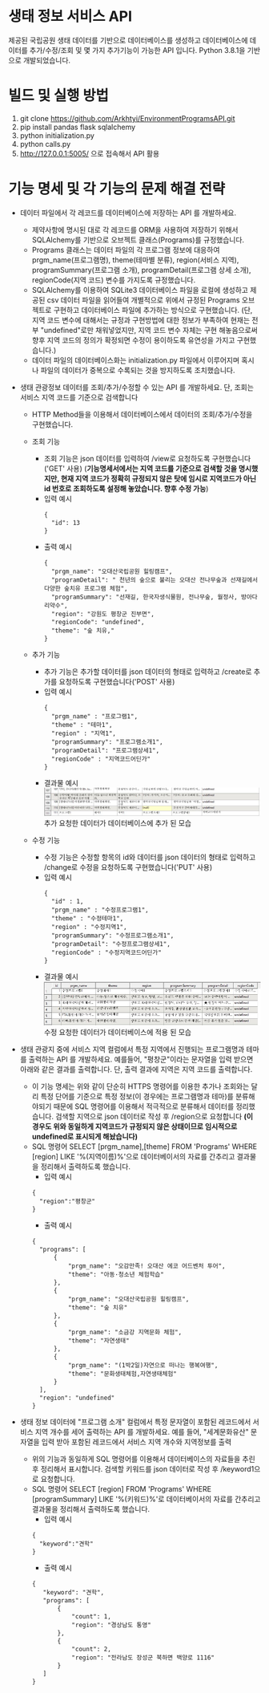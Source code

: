 # 생태 정보 서비스 API

제공된 국립공원 생태 데이터를 기반으로 데이터베이스를 생성하고 데이터베이스에 데이터를 추가/수정/조회 및 몇 가지 추가기능이 가능한 API 입니다. Python 3.8.1을 기반으로 개발되었습니다.


# 빌드 및 실행 방법

1. git clone https://github.com/Arkhtyi/EnvironmentProgramsAPI.git
2. pip install pandas flask sqlalchemy
3. python initialization.py
4. python calls.py
5. http://127.0.0.1:5005/ 으로 접속해서 API 활용


# 기능 명세 및 각 기능의 문제 해결 전략

* 데이터 파일에서 각 레코드를 데이터베이스에 저장하는 API 를 개발하세요.
  * 제약사항에 명시된 대로 각 레코드를 ORM을 사용하여 저장하기 위해서 SQLAlchemy를 기반으로 오브젝트 클래스(Programs)를 규정했습니다.
  * Programs 클래스는 데이터 파일의 각 프로그램 정보에 대응하여 prgm_name(프로그램명), theme(테마별 분류), region(서비스 지역), programSummary(프로그램 소개), programDetail(프로그램 상세 소개), regionCode(지역 코드) 변수를 가지도록 규정했습니다. 
  * SQLAlchemy를 이용하여 SQLite3 데이터베이스 파일을 로컬에 생성하고 제공된 csv 데이터 파일을 읽어들여 개별적으로 위에서 규정된 Programs 오브젝트로 구현하고 데이터베이스 파일에 추가하는 방식으로 구현했습니다. (단, 지역 코드 변수에 대해서는 규정과 구현방법에 대한 정보가 부족하여 현재는 전부 "undefined"로만 채워넣었지만, 지역 코드 변수 자체는 구현 해놓음으로써 향후 지역 코드의 정의가 확정되면 수정이 용이하도록 유연성을 가지고 구현했습니다.)
  * 데이터 파일의 데이터베이스화는 initialization.py 파일에서 이루어지며 혹시나 파일의 데이터가 중복으로 수록되는 것을 방지하도록 조치했습니다.
  
* 생태 관광정보 데이터를 조회/추가/수정할 수 있는 API 를 개발하세요. 단, 조회는 서비스 지역 코드를 기준으로 검색합니다
  * HTTP Method들을 이용해서 데이터베이스에서 데이터의 조회/추가/수정을 구현했습니다.
  * 조회 기능
    * 조회 기능은 json 데이터를 입력하여 /view로 요청하도록 구현했습니다 ('GET' 사용) (__기능명세서에서는 지역 코드를 기준으로 검색할 것을 명시했지만, 현재 지역 코드가 정확히 규정되지 않은 탓에 임시로 지역코드가 아닌 id 번호로 조회하도록 설정해 놓았습니다. 향후 수정 가능__)
     * 입력 예시 
        ```
        {
          "id": 13
        }
        ```
     * 출력 예시  
        ```
        {
          "prgm_name": "오대산국립공원 힐링캠프",
          "programDetail": " 천년의 숲으로 불리는 오대산 전나무숲과 선재길에서 다양한 숲치유 프로그램 체험",
          "programSummary": "선재길, 한국자생식물원, 전나무숲, 월정사, 방아다리약수",
          "region": "강원도 평창군 진부면",
          "regionCode": "undefined",
          "theme": "숲 치유,"
        }
        ```
  
  * 추가 기능
    * 추가 기능은 추가할 데이터를 json 데이터의 형태로 입력하고 /create로 추가를 요청하도록 구현했습니다('POST' 사용)   
     * 입력 예시
        ```
        {
          "prgm_name" : "프로그램1",
          "theme" : "테마1",
          "region" : "지역1",
          "programSummary": "프로그램소개1",
          "programDetail": "프로그램상세1",
          "regionCode" : "지역코드어딘가"
        }
        ```
     * 결과물 예시  
       ![alt text](https://github.com/Arkhtyi/EnvironmentProgramsAPI/blob/master/Readme%20Images/postResult.JPG)
       추가 요청한 데이터가 데이터베이스에 추가 된 모습
       
  * 수정 기능
    * 수정 기능은 수정할 항목의 id와 데이터를 json 데이터의 형태로 입력하고 /change로 수정을 요청하도록 구현했습니다('PUT' 사용)   
     * 입력 예시
        ```
        {
          "id" : 1,
          "prgm_name" : "수정프로그램1",	  
          "theme" : "수정테마1",
          "region" : "수정지역1",
          "programSummary": "수정프로그램소개1",
          "programDetail": "수정프로그램상세1",
          "regionCode" : "수정지역코드어딘가"
        }
        ```
     * 결과물 예시  
        ![alt text](https://github.com/Arkhtyi/EnvironmentProgramsAPI/blob/master/Readme%20Images/putResult.JPG)
        수정 요청한 데이터가 데이터베이스에 적용 된 모습

* 생태 관광지 중에 서비스 지역 컬럼에서 특정 지역에서 진행되는 프로그램명과 테마를 출력하는 API 를 개발하세요. 예를들어, "평창군"이라는 문자열을 입력 받으면 아래와 같은 결과를 출력합니다. 단, 출력 결과에 지역은 지역 코드를 출력합니다.
  * 이 기능 명세는 위와 같이 단순히 HTTPS 명령어를 이용한 추가나 조회와는 달리 특정 단어를 기준으로 특정 정보(이 경우에는 프로그램명과 테마)를 분류해야되기 때문에 SQL 명령어를 이용해서 적극적으로 분류해서 데이터를 정리했습니다. 검색할 지역으로 json 데이터로 작성 후 /region으로 요청합니다 __(이 경우도 위와 동일하게 지역코드가 규정되지 않은 상태이므로 임시적으로 undefined로 표시되게 해놨습니다)__
  * SQL 명령어 SELECT [prgm_name],[theme] FROM 'Programs' WHERE [region] LIKE '%(지역이름)%'으로 데이터베이서의 자료를 간추리고 결과물을 정리해서 출력하도록 했습니다.
    * 입력 예시
     ```
     {
       "region":"평창군"
     }
     ```
    * 출력 예시
     ```
     {
       "programs": [
           {
               "prgm_name": "오감만족! 오대산 에코 어드벤처 투어",
               "theme": "아동·청소년 체험학습"
           },
           {
               "prgm_name": "오대산국립공원 힐링캠프",
               "theme": "숲 치유"
           },
           {
               "prgm_name": "소금강 지역문화 체험",
               "theme": "자연생태"
           },
           {
               "prgm_name": "(1박2일)자연으로 떠나는 행복여행",
               "theme": "문화생태체험,자연생태체험"
           }
       ],
       "region": "undefined"
     }
     ```
* 생태 정보 데이터에 "프로그램 소개" 컬럼에서 특정 문자열이 포함된 레코드에서 서비스 지역 개수를 세어 출력하는 API 를 개발하세요. 예를 들어, "세계문화유산" 문자열을 입력 받아 포함된 레코드에서 서비스 지역 개수와 지역정보를 출력
  * 위의 기능과 동일하게 SQL 명령어를 이용해서 데이터베이스의 자료들을 추린후 정리해서 표시합니다. 검색할 키워드를 json 데이터로 작성 후 /keyword1으로 요청합니다.
  * SQL 명령어 SELECT [region] FROM 'Programs' WHERE [programSummary] LIKE '%(키워드)%'로 데이터베이서의 자료를 간추리고 결과물을 정리해서 출력하도록 했습니다.
    * 입력 예시
     ```
     {
       "keyword":"견학"
     }
     ```
    * 출력 예시
     ```
     {
        "keyword": "견학",
        "programs": [
            {
                "count": 1,
                "region": "경상남도 통영"
            },
            {
                "count": 2,
                "region": "전라남도 장성군 북하면 백양로 1116"
            }
        ]
     }
     ```
     
